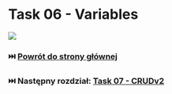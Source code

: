 # Task 06 - Variables

<a href="https://learning.postman.com/docs/sending-requests/variables/variables/">
    <img src="https://assets.postman.com/postman-docs/v10/var-scope-v10.jpg">
</a>

### ⏭️ [Powrót do strony głównej](../../README.md)
### ⏭️ Następny rozdział: [Task 07 - CRUDv2](07-task-crud-v2.md)